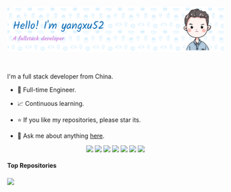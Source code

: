 <p align="center"><a href="https://blog.yangxu52.top"><img src="./assets/gh-readme-header.png" alt="Hello, I'm yangxu52. A fullstack developer." /></a></p>

<br />

I'm a full stack developer from China.  

- 💼 Full-time Engineer.

- 📈 Continuous learning.

- ⭐ If you like my repositories, please star its.

- 💬 Ask me about anything [here](https://github.com/yangxu52/yangxu52/issues).
<!-- 
  技术栈标签, 小标签来自: https://shields.io/
  1. shields 链接格式: https://img.shields.io/badge/-{标签文本}-{标签背景色}?style={标签类型}&logo={标签前面 Logo}&logoColor={Logo 颜色}
  2. shields 可选 Logo 列表参考: https://github.com/simple-icons/simple-icons/blob/develop/slugs.md
-->
<div align="center">
  <img src="https://img.shields.io/badge/-Rust-e74c00?style=flat&logo=Rust&logoColor=white">
  <img src="https://img.shields.io/badge/-JavaScript-f7df1e?style=flat&logo=javascript&logoColor=white">
  <img src="https://img.shields.io/badge/-TypeScript-3178c6?style=flat&logo=typescript&logoColor=white">
  <img src="https://img.shields.io/badge/-Node.js-34740A?style=flat&logo=Node.js&logoColor=white">
    <img src="https://img.shields.io/badge/-Vue-42b883?style=flat&logo=Vue.js&logoColor=white">
  <img src="https://img.shields.io/badge/-Vite-bd34fe?style=flat&logo=Vite&logoColor=white">
  <img src="https://img.shields.io/badge/-Nuxt.js-00dc82?style=flat&logo=Nuxt.js&logoColor=white">

</div>

#### Top Repositories

<a href="https://github.com/yangxu52/rs-crypto">
  <img align="center" src="https://github-readme-stats.vercel.app/api/pin/?username=yangxu52&repo=rs-crypto&theme=buefy" />
</a>
